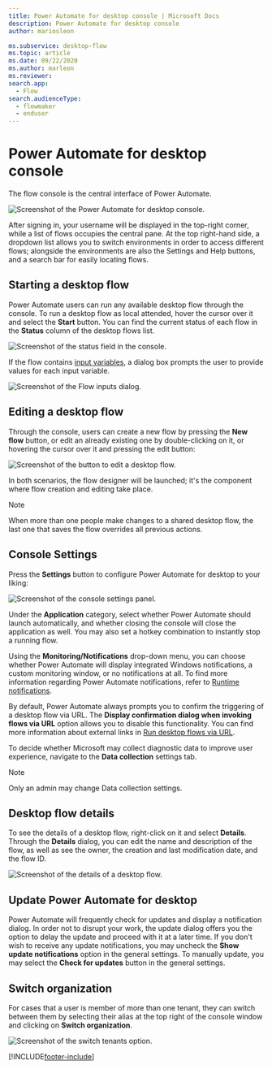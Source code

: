```yaml
---
title: Power Automate for desktop console | Microsoft Docs
description: Power Automate for desktop console
author: mariosleon

ms.subservice: desktop-flow
ms.topic: article
ms.date: 09/22/2020
ms.author: marleon
ms.reviewer: 
search.app: 
  - Flow
search.audienceType: 
  - flowmaker
  - enduser
---
```

# Power Automate for desktop console

The flow console is the central interface of Power Automate.

![Screenshot of the Power Automate for desktop console.](media/console/pad-console.png)

After signing in, your username will be displayed in the top-right corner, while a list of flows occupies the central pane. At the top right-hand side, a dropdown list allows you to switch environments in order to access different flows; alongside the environments are also the Settings and Help buttons, and a search bar for easily locating flows.

## Starting a desktop flow

Power Automate users can run any available desktop flow through the console. To run a desktop flow as local attended, hover the cursor over it and select the **Start** button. You can find the current status of each flow in the **Status** column of the desktop flows list.

![Screenshot of the status field in the console.](media/console/start-flow.png)

If the flow contains [input variables](manage-variables.md#input-and-output-variables), a dialog box prompts the user to provide values for each input variable.

![Screenshot of the Flow inputs dialog.](media/console/start-flow-inputs.png)

## Editing a desktop flow

Through the console, users can create a new flow by pressing the **New flow** button, or edit an already existing one by double-clicking on it, or hovering the cursor over it and pressing the edit button:

![Screenshot of the button to edit a desktop flow.](media/console/create-edit-flow.png)

In both scenarios, the flow designer will be launched; it's the component where flow creation and editing take place.

>[!NOTE]
> When more than one people make changes to a shared desktop flow, the last one that saves the flow overrides all previous actions.


## Console Settings

Press the **Settings** button to configure Power Automate for desktop to your liking:

![Screenshot of the console settings panel.](media/console/console-settings-panel.png)

Under the **Application** category, select whether Power Automate should launch automatically, and whether closing the console will close the application as well. You may also set a hotkey combination to instantly stop a running flow.

Using the **Monitoring/Notifications** drop-down menu, you can choose whether Power Automate will display integrated Windows notifications, a custom monitoring window, or no notifications at all. To find more information regarding Power Automate notifications, refer to [Runtime notifications](run-pad-flow.md#runtime-notifications).

By default, Power Automate always prompts you to confirm the triggering of a desktop flow via URL. The **Display confirmation dialog when invoking flows via URL** option allows you to disable this functionality. You can find more information about external links in [Run desktop flows via URL](run-pad-flow.md#run-desktop-flows-via-url).  

To decide whether Microsoft may collect diagnostic data to improve user experience, navigate to the **Data collection** settings tab. 

>[!NOTE]
>Only an admin may change Data collection settings.

## Desktop flow details

To see the details of a desktop flow, right-click on it and select **Details**. Through the **Details** dialog, you can edit the name and description of the flow, as well as see the owner, the creation and last modification date, and the flow ID.

![Screenshot of the details of a desktop flow.](media/console/desktop-flow-details.png)


## Update Power Automate for desktop

Power Automate will frequently check for updates and display a notification dialog. In order not to disrupt your work, the update dialog offers you the option to delay the update and proceed with it at a later time. If you don't wish to receive any update notifications, you may uncheck the **Show update notifications** option in the general settings. To manually update, you may select the **Check for updates** button in the general settings.

## Switch organization

For cases that a user is member of more than one tenant, they can switch between them by selecting their alias at the top right of the console window and clicking on **Switch organization**.

![Screenshot of the switch tenants option.](media/console/switch-tenant.png)

[!INCLUDE[footer-include](../includes/footer-banner.md)]
